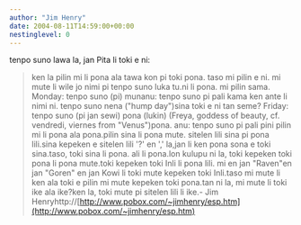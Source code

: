 ```yaml
---
author: "Jim Henry"
date: 2004-08-11T14:59:00+00:00
nestinglevel: 0
---
```

tenpo suno lawa la, jan Pita li toki e ni:
>ken la pilin mi li pona ala tawa kon pi toki pona. taso mi pilin e
>ni. mi mute li wile jo nimi pi tenpo suno luka tu.ni li pona. mi pilin sama.
>Monday: tenpo suno (pi) munanu: tenpo suno pi pali kama
>ken ante li nimi ni. tenpo suno nena ("hump day")sina toki e ni tan seme?
>Friday: tenpo suno (pi jan sewi) pona (lukin)
>(Freya, goddess of beauty, cf. vendredi, viernes from "Venus")pona. anu: tenpo suno pi pali pini
>pilin mi li pona ala pona.pilin sina li pona mute. sitelen lili sina pi pona lili.sina kepeken e sitelen lili '?' en ',' la,jan li ken pona sona e toki sina.taso, toki sina li pona. ali li pona.lon kulupu ni la, toki kepeken toki pona li pona mute.toki kepeken toki Inli li pona lili. mi en jan "Raven"en jan "Goren" en jan Kowi li toki mute kepeken toki Inli.taso mi mute li ken ala toki e pilin mi mute kepeken toki pona.tan ni la, mi mute li toki ike ala ike?ken la, toki mute pi sitelen lili li ike.- Jim Henryhttp://[http://www.pobox.com/~jimhenry/esp.htm](http://www.pobox.com/~jimhenry/esp.htm)